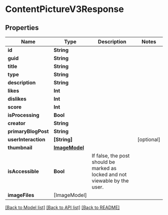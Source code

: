 # ContentPictureV3Response

## Properties
Name | Type | Description | Notes
------------ | ------------- | ------------- | -------------
**id** | **String** |  | 
**guid** | **String** |  | 
**title** | **String** |  | 
**type** | **String** |  | 
**description** | **String** |  | 
**likes** | **Int** |  | 
**dislikes** | **Int** |  | 
**score** | **Int** |  | 
**isProcessing** | **Bool** |  | 
**creator** | **String** |  | 
**primaryBlogPost** | **String** |  | 
**userInteraction** | **[String]** |  | [optional] 
**thumbnail** | [**ImageModel**](ImageModel.md) |  | 
**isAccessible** | **Bool** | If false, the post should be marked as locked and not viewable by the user. | 
**imageFiles** | [ImageModel] |  | 

[[Back to Model list]](../README.md#documentation-for-models) [[Back to API list]](../README.md#documentation-for-api-endpoints) [[Back to README]](../README.md)


